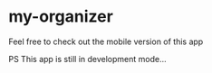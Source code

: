 # my-organizer
Feel free to check out the mobile version of this app

PS
This app is still in development mode...
